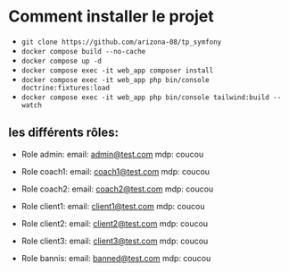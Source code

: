 # Comment installer le projet

- ``git clone https://github.com/arizona-08/tp_symfony``
- ``docker compose build --no-cache``
- ``docker compose up -d``
- ``docker compose exec -it web_app composer install``
- ``docker compose exec -it web_app php bin/console doctrine:fixtures:load``
- ``docker compose exec -it web_app php bin/console tailwind:build --watch``

## les différents rôles:

- Role admin:
    email: admin@test.com
    mdp: coucou

- Role coach1:
    email: coach1@test.com
    mdp: coucou

- Role coach2:
    email: coach2@test.com
    mdp: coucou

- Role client1:
    email: client1@test.com
    mdp: coucou

- Role client2:
    email: client2@test.com
    mdp: coucou

- Role client3:
    email: client3@test.com
    mdp: coucou

- Role bannis:
    email: banned@test.com
    mdp: coucou